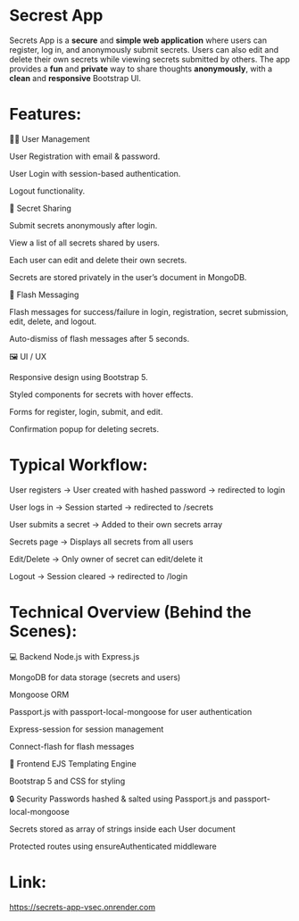 # Secrest App

Secrets App is a **secure** and **simple web application** where users can register, log in, and anonymously submit secrets. Users can also edit and delete their own secrets while viewing secrets submitted by others. The app provides a **fun** and **private** way to share thoughts **anonymously**, with a **clean** and **responsive** Bootstrap UI.

# Features:

🧑‍💻 User Management

User Registration with email & password.

User Login with session-based authentication.

Logout functionality.

🔐 Secret Sharing

Submit secrets anonymously after login.

View a list of all secrets shared by users.

Each user can edit and delete their own secrets.

Secrets are stored privately in the user’s document in MongoDB.

💬 Flash Messaging

Flash messages for success/failure in login, registration, secret submission, edit, delete, and logout.

Auto-dismiss of flash messages after 5 seconds.

🖼️ UI / UX

Responsive design using Bootstrap 5.

Styled components for secrets with hover effects.

Forms for register, login, submit, and edit.

Confirmation popup for deleting secrets.

# Typical Workflow:

User registers → User created with hashed password → redirected to login

User logs in → Session started → redirected to /secrets

User submits a secret → Added to their own secrets array

Secrets page → Displays all secrets from all users

Edit/Delete → Only owner of secret can edit/delete it

Logout → Session cleared → redirected to /login

# Technical Overview (Behind the Scenes):

💻 Backend
Node.js with Express.js

MongoDB for data storage (secrets and users)

Mongoose ORM

Passport.js with passport-local-mongoose for user authentication

Express-session for session management

Connect-flash for flash messages

📐 Frontend
EJS Templating Engine

Bootstrap 5 and CSS for styling

🔒 Security
Passwords hashed & salted using Passport.js and passport-local-mongoose

Secrets stored as array of strings inside each User document

Protected routes using ensureAuthenticated middleware

# Link: 
https://secrets-app-vsec.onrender.com
